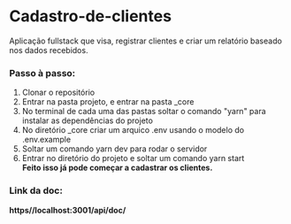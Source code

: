# Cadastro-de-clientes
Aplicação fullstack que visa, registrar clientes e criar um relatório baseado nos dados recebidos.
<h3>Passo à passo:</h3>
<ol>
  <li>Clonar o repositório</li>
  <li>Entrar na pasta projeto, e entrar na pasta _core</li>
  <li>No terminal de cada uma das pastas soltar o comando "yarn" para instalar as dependências do projeto</li>
  <li>No diretório _core criar um arquico .env usando o modelo do .env.example</li>
  <li>Soltar um comando yarn dev para rodar o servidor</li>
  <li>Entrar no diretório do projeto e soltar um comando yarn start</li>
  <strong> Feito isso já pode começar a cadastrar os clientes.</strong>
</ol>
<h3>Link da doc:</h3>
<strong>https//localhost:3001/api/doc/</strong>
